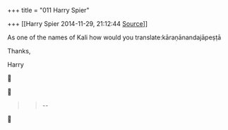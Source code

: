+++
title = "011 Harry Spier"

+++
[[Harry Spier	2014-11-29, 21:12:44 [Source](https://groups.google.com/g/samskrita/c/c9hoQP4fDUw)]]



As one of the names of Kali how would you translate:kāraṇānandajāpeṣṭā

Thanks,

Harry

  





> 
> > 
> > --  
> > 
> > 




